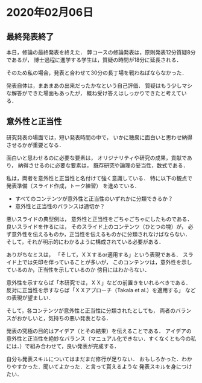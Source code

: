 # 2020年02月06日 


## 最終発表終了


本日，修論の最終発表を終えた．
弊コースの修論発表は，原則発表12分質疑8分であるが，
博士過程に進学する学生は，質疑の時間が18分に延長される．


そのため私の場合，発表と合わせて30分の長丁場を戦わねばならなかった．

発表自体は，まあまあの出来だったかなという自己評価．
質疑はもう少しマシな解答ができた場面もあったが，
概ね受け答えはしっかりできたと考えている．



## 意外性と正当性


研究発表の場面では，短い発表時間の中で，
いかに聴衆に面白いと思わせ納得させるかが重要となる．


面白いと思わせるのに必要な要素は，
オリジナリティや研究の成果，貢献であり，
納得させるのに必要な要素は，
既存研究や論理の妥当性，数式である．


私は，両者を意外性と正当性と名付けて強く意識している．
特に以下の観点で発表準備（スライド作成，トーク練習）
を進めている．


* すべてのコンテンツが意外性と正当性のいずれかに分類できるか？
* 意外性と正当性のバランスは適切か？


悪いスライドの典型例は，
意外性と正当性をごちゃごちゃにしたものである．
良いスライドを作るには，
そのスライド上のコンテンツ（ひとつの塊）が，
必ず意外性を伝えるものか，正当性を伝えるものかに分類されなけばならない．
そして，それが明示的にわかるように構成されている必要がある．


ありがちなミスは，
「そして，ＸＸするor適用する」という表現である．
スライド上では矢印を伴っていることが多いが，
このコンテンツは，意外性を示しているのか，正当性を示しているのか
傍目にはわからない．


意外性を示すならば「本研究では，ＸＸ」などの前置きをいれるべきである．
反対に正当性を示すならば「ＸＸアプローチ（Takala et al.）を適用する」
などの表現が望ましい．



そして，各コンテンツが意外性と正当性に分類されたとしても，
両者のバランスがおかしいと，気持ちの悪い発表となる．


発表の究極の目的はアイデア（とその結果）を伝えることである．
アイデアの意外性と正当性を絶妙なバランス（マニュアル化できない．すくなくとも今の私には．）で組み合わせて，良い発表が完成する．



自分も発表スキルについてはまだまだ修行が足りない．
おもしろかった．わかりやすかった．聞いてよかった．と言って貰えるような
発表スキルを身につけたい．